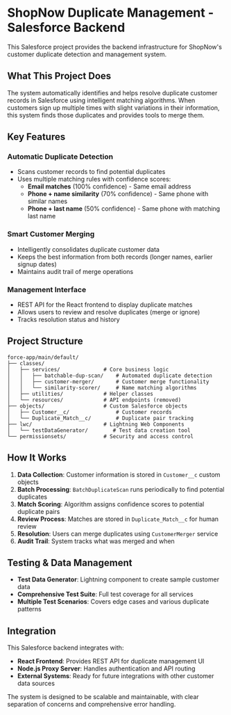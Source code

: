 # ShopNow Duplicate Management - Salesforce Backend

This Salesforce project provides the backend infrastructure for ShopNow's customer duplicate detection and management system.

## What This Project Does

The system automatically identifies and helps resolve duplicate customer records in Salesforce using intelligent matching algorithms. When customers sign up multiple times with slight variations in their information, this system finds those duplicates and provides tools to merge them.

## Key Features

### **Automatic Duplicate Detection**

-   Scans customer records to find potential duplicates
-   Uses multiple matching rules with confidence scores:
    -   **Email matches** (100% confidence) - Same email address
    -   **Phone + name similarity** (70% confidence) - Same phone with similar names
    -   **Phone + last name** (50% confidence) - Same phone with matching last name

### **Smart Customer Merging**

-   Intelligently consolidates duplicate customer data
-   Keeps the best information from both records (longer names, earlier signup dates)
-   Maintains audit trail of merge operations

### **Management Interface**

-   REST API for the React frontend to display duplicate matches
-   Allows users to review and resolve duplicates (merge or ignore)
-   Tracks resolution status and history

## Project Structure

```
force-app/main/default/
├── classes/
│   ├── services/              # Core business logic
│   │   ├── batchable-dup-scan/    # Automated duplicate detection
│   │   ├── customer-merger/       # Customer merge functionality
│   │   └── similarity-scorer/     # Name matching algorithms
│   ├── utilities/             # Helper classes
│   └── resources/             # API endpoints (removed)
├── objects/                   # Custom Salesforce objects
│   ├── Customer__c/               # Customer records
│   └── Duplicate_Match__c/        # Duplicate pair tracking
├── lwc/                       # Lightning Web Components
│   └── testDataGenerator/        # Test data creation tool
└── permissionsets/            # Security and access control
```

## How It Works

1. **Data Collection**: Customer information is stored in `Customer__c` custom objects
2. **Batch Processing**: `BatchDuplicateScan` runs periodically to find potential duplicates
3. **Match Scoring**: Algorithm assigns confidence scores to potential duplicate pairs
4. **Review Process**: Matches are stored in `Duplicate_Match__c` for human review
5. **Resolution**: Users can merge duplicates using `CustomerMerger` service
6. **Audit Trail**: System tracks what was merged and when

## Testing & Data Management

-   **Test Data Generator**: Lightning component to create sample customer data
-   **Comprehensive Test Suite**: Full test coverage for all services
-   **Multiple Test Scenarios**: Covers edge cases and various duplicate patterns

## Integration

This Salesforce backend integrates with:

-   **React Frontend**: Provides REST API for duplicate management UI
-   **Node.js Proxy Server**: Handles authentication and API routing
-   **External Systems**: Ready for future integrations with other customer data sources

The system is designed to be scalable and maintainable, with clear separation of concerns and comprehensive error handling.
